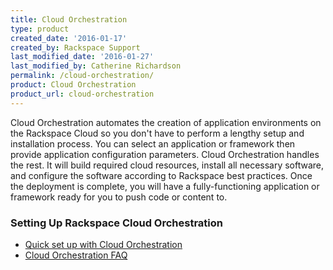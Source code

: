 ```yaml
---
title: Cloud Orchestration
type: product
created_date: '2016-01-17'
created_by: Rackspace Support
last_modified_date: '2016-01-27'
last_modified_by: Catherine Richardson
permalink: /cloud-orchestration/
product: Cloud Orchestration
product_url: cloud-orchestration
---
```


Cloud Orchestration automates the creation of application environments on the Rackspace Cloud so you don't have to perform a lengthy setup and installation process. You can select an application or framework then provide application configuration parameters. Cloud Orchestration handles the rest. It will build required cloud resources, install all necessary software, and configure the software according to Rackspace best practices. Once the deployment is complete, you will have a fully-functioning application or framework ready for you to push code or content to.


###  Setting Up Rackspace Cloud Orchestration

- [Quick set up with Cloud Orchestration](/how-to/quick-set-up-with-rackspace-cloud-orchestration)
- [Cloud Orchestration FAQ](/how-to/cloud-orchestration-faq)
